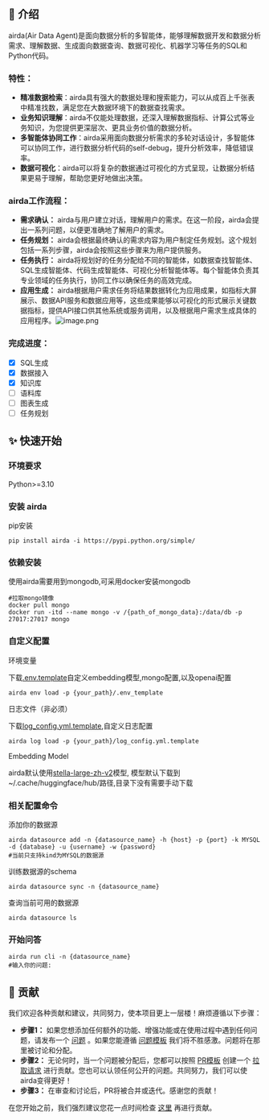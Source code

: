 ## 📖 介绍
airda(Air Data Agent)是面向数据分析的多智能体，能够理解数据开发和数据分析需求、理解数据、生成面向数据查询、数据可视化、机器学习等任务的SQL和Python代码。
### 特性：

- **精准数据检索**：airda具有强大的数据处理和搜索能力，可以从成百上千张表中精准找数，满足您在大数据环境下的数据查找需求。
- **业务知识理解**：airda不仅能处理数据，还深入理解数据指标、计算公式等业务知识，为您提供更深层次、更具业务价值的数据分析。
- **多智能体协同工作**：airda采用面向数据分析需求的多轮对话设计，多智能体可以协同工作，进行数据分析代码的self-debug，提升分析效率，降低错误率。
- **数据可视化**：airda可以将复杂的数据通过可视化的方式呈现，让数据分析结果更易于理解，帮助您更好地做出决策。
### airda工作流程：
- **需求确认：** airda与用户建立对话，理解用户的需求。在这一阶段，airda会提出一系列问题，以便更准确地了解用户的需求。
- **任务规划：** airda会根据最终确认的需求内容为用户制定任务规划。这个规划包括一系列步骤，airda会按照这些步骤来为用户提供服务。
- **任务执行：** airda将规划好的任务分配给不同的智能体，如数据查找智能体、SQL生成智能体、代码生成智能体、可视化分析智能体等。每个智能体负责其专业领域的任务执行，协同工作以确保任务的高效完成。
- **应用生成：** airda根据用户需求任务将结果数据转化为应用成果，如指标大屏展示、数据API服务和数据应用等，这些成果能够以可视化的形式展示关键数据指标，提供API接口供其他系统或服务调用，以及根据用户需求生成具体的应用程序。![image.png](https://cdn.nlark.com/yuque/0/2024/png/197719/1710300903035-88553d9f-c683-4495-b48a-21ac46ec9c15.png#averageHue=%23f8f8f7&clientId=u2097a547-b42e-4&from=paste&height=433&id=zTI5J&originHeight=866&originWidth=1880&originalType=binary&ratio=2&rotation=0&showTitle=false&size=365231&status=done&style=none&taskId=ua5950672-3b82-42fc-b39f-bcffdb77ff4&title=&width=940)

### 完成进度：

- [x] SQL生成
- [x] 数据接入
- [x] 知识库
- [ ] 语料库
- [ ] 图表生成
- [ ] 任务规划

## ✨ 快速开始

### 环境要求

Python>=3.10

### 安装 airda

pip安装

```
pip install airda -i https://pypi.python.org/simple/
```

### 依赖安装

使用airda需要用到mongodb,可采用docker安装mongodb

```
#拉取mongo镜像
docker pull mongo
docker run -itd --name mongo -v /{path_of_mongo_data}:/data/db -p 27017:27017 mongo

```

### 自定义配置

环境变量

下载[.env.template](https://github.com/hitsz-ids/airda/blob/main/.env.template)自定义embedding模型,mongo配置,以及openai配置

```
airda env load -p {your_path}/.env_template
```

日志文件（非必须）

下载[log_config.yml.template](https://github.com/hitsz-ids/airda/blob/main/log_config.yml.template),自定义日志配置

```
airda log load -p {your_path}/log_config.yml.template
```

Embedding Model

airda默认使用[stella-large-zh-v2](https://huggingface.co/infgrad/stella-large-zh-v2)模型, 模型默认下载到~/.cache/huggingface/hub/路径,目录下没有需要手动下载



### 相关配置命令

添加你的数据源
```
airda datasource add -n {datasource_name} -h {host} -p {port} -k MYSQL -d {database} -u {username} -w {password}
#当前只支持kind为MYSQL的数据源
```
训练数据源的schema

```
airda datasource sync -n {datasource_name}
```
查询当前可用的数据源
```
airda datasource ls
```

### 开始问答

```
airda run cli -n {datasource_name}
#输入你的问题:
```







## 👏 贡献

我们欢迎各种贡献和建议，共同努力，使本项目更上一层楼！麻烦遵循以下步骤：

- **步骤1：** 如果您想添加任何额外的功能、增强功能或在使用过程中遇到任何问题，请发布一个 [问题](https://github.com/hitsz-ids/airda/issues) 。如果您能遵循 [问题模板](https://github.com/hitsz-ids/aird/issues/1) 我们将不胜感激。问题将在那里被讨论和分配。
- **步骤2：** 无论何时，当一个问题被分配后，您都可以按照 [PR模板](https://github.com/hitsz-ids/aird/pulls) 创建一个 [拉取请求](https://github.com/hitsz-ids/aird/pulls) 进行贡献。您也可以认领任何公开的问题。共同努力，我们可以使airda变得更好！
- **步骤3：** 在审查和讨论后，PR将被合并或迭代。感谢您的贡献！

在您开始之前，我们强烈建议您花一点时间检查 [这里](https://github.com/hitsz-ids/aird/blob/developing/CONTRIBUTING.md) 再进行贡献。
